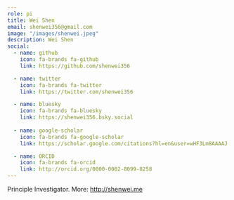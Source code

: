 ```yaml
---
role: pi
title: Wei Shen
email: shenwei356@gmail.com
image: "/images/shenwei.jpeg"
description: Wei Shen
social:
  - name: github
    icon: fa-brands fa-github
    link: https://github.com/shenwei356

  - name: twitter
    icon: fa-brands fa-twitter
    link: https://twitter.com/shenwei356

  - name: bluesky
    icon: fa-brands fa-bluesky
    link: https://shenwei356.bsky.social
    
  - name: google-scholar
    icon: fa-brands fa-google-scholar
    link: https://scholar.google.com/citations?hl=en&user=wHF3Lm8AAAAJ

  - name: ORCID
    icon: fa-brands fa-orcid
    link: http://orcid.org/0000-0002-8099-8258
---
```


Principle Investigator. More: http://shenwei.me
